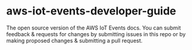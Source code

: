 # aws-iot-events-developer-guide
The open source version of the AWS IoT Events docs. You can submit feedback &amp; requests for changes by submitting issues in this repo or by making proposed changes &amp; submitting a pull request.
